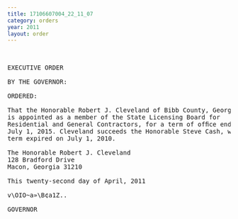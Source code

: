 ```yaml
---
title: 17106607004_22_11_07
category: orders
year: 2011
layout: order
---
```


<pre> 

EXECUTIVE ORDER

BY THE GOVERNOR:

ORDERED:

That the Honorable Robert J. Cleveland of Bibb County, Georgia,
is appointed as a member of the State Licensing Board for
Residential and General Contractors, for a term of ofﬁce ending
July 1, 2015. Cleveland succeeds the Honorable Steve Cash, whose
term expired on July 1, 2010.

The Honorable Robert J. Cleveland
128 Bradford Drive
Macon, Georgia 31210

This twenty-second day of April, 2011

v\OIO~a»\B¢a1Z..

GOVERNOR

</pre>

